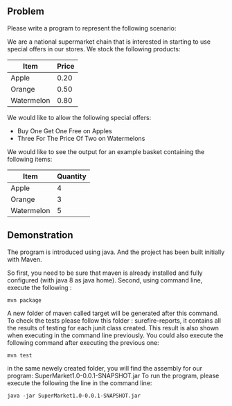 ## Problem
Please write a program to represent the following scenario:

We are a national supermarket chain that is interested in starting to use special offers in our stores. We stock the following products:

| Item | Price|
| ------------- | ------------- |
| Apple  | 0.20  |
| Orange | 0.50  | 
| Watermelon| 0.80  | 

We would like to allow the following special offers:
- Buy One Get One Free on Apples
- Three For The Price Of Two on Watermelons


We would like to see the output for an example basket containing the following items:

| Item | Quantity|
| ------------- | ------------- |
| Apple  | 4|
| Orange | 3| 
| Watermelon| 5| 


## Demonstration 

The program is introduced using java. And the project has been built initially with Maven. 

So first, you need to be sure that maven is already installed and fully configured (with java 8 as java home).
Second, using command line, execute the following :

`mvn package`

A new folder of maven called target will be generated after this command. To check the tests please follow this folder : surefire-reports, it contains all the results of testing for each junit class created. This result is also shown when executing in the command line previously. You could also execute the following command after executing the previous one: 

`mvn test`

in the same newely created folder, you will find the assembly for our program: SuperMarket1.0-0.0.1-SNAPSHOT.jar
To run the program, please execute the following the line in the command line:

`java -jar SuperMarket1.0-0.0.1-SNAPSHOT.jar`



